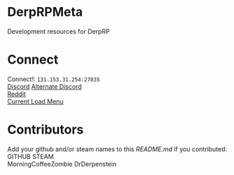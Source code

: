 ![]()  

# DerpRPMeta
Development resources for DerpRP  


# Connect
Connect!: `131.153.31.254:27035`  
[Discord](https://discord.gg/YVMUpe) [Alternate Discord](https://discord.gg/crFNW7)   
[Reddit](https://www.reddit.com/r/GMServers/comments/cha8xf/derprp/)  
[Current Load Menu](http://5632523523f2.000webhostapp.com/striperloadingscreen/index.php?steamid=%s)  


# Contributors
Add your github and/or steam names to this *README.md* if you contributed:  
GITHUB			STEAM  
MorningCoffeeZombie	DrDerpenstein  





